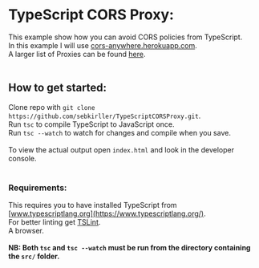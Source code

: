 # TypeScript CORS Proxy:
This example show how you can avoid CORS policies from TypeScript. <br>
In this example I will use <a href="http://cors-anywhere.herokuapp.com/" target="blank">cors-anywhere.herokuapp.com</a>. <br>
A larger list of Proxies can be found [here](https://gist.github.com/jimmywarting/ac1be6ea0297c16c477e17f8fbe51347).
<br><br>

## How to get started:
Clone repo with `git clone https://github.com/sebkirller/TypeScriptCORSProxy.git`.<br>
Run `tsc` to compile TypeScript to JavaScript once. <br>
Run `tsc --watch` to watch for changes and compile when you save. <br> <br>
To view the actual output open `index.html` and look in the developer console.<br> <br>


### Requirements:
This requires you to have installed TypeScript from [www.typescriptlang.org](https://www.typescriptlang.org/). <br>
For better linting get [TSLint](https://palantir.github.io/tslint/). <br>
A browser. <br> <br>
**NB: Both `tsc` and `tsc --watch` must be run from the directory containing the `src/` folder.** 

